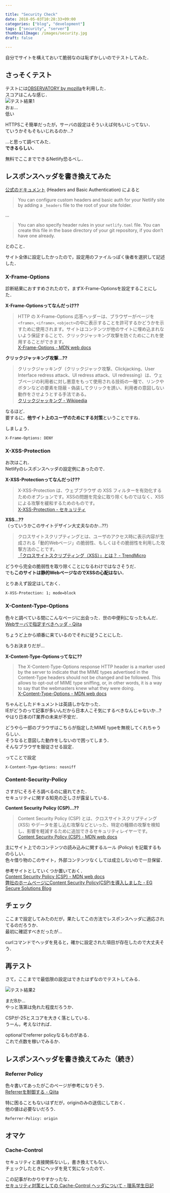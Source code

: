 ```yaml
---

title: "Security Check"
date: 2018-05-03T10:28:33+09:00
categories: ["blog", "development"]
tags: ["security", "server"]
thumbnailImage: /images/security.jpg
draft: false

---
```



自分でサイトを構えておいて脆弱なのは恥ずかしいのでテストしてみた．
<!--more-->


## さっそくテスト

テストには[OBSERVATORY by mozilla](https://observatory.mozilla.org/)を利用した．  
スコアはこんな感じ．  
![テスト結果1](https://gyazo.com/1514cf5fc30d787e9d39f787e81a06cf.png "テスト結果1")  
おぉ...  
低い


HTTPSこそ簡単だったが，サーバの設定はそういえば何もいじってない．  
ていうかそもそもいじれるのか...?  


...と思って調べてみた．  
**できるらしい．**  

無料でここまでできるNetlify恐るべし．


## レスポンスヘッダを書き換えてみた

[公式のドキュメント](https://www.netlify.com/docs/headers-and-basic-auth/) (Headers and Basic Authentication) によると  

> You can configure custom headers and basic auth for your Netlify site by adding a `_headers` file to the root of your site folder.  

...  

> You can also specify header rules in your `netlify.toml` file. You can create this file in the base directory of your git repository, if you don’t have one already.  

とのこと．  

サイト全体に設定したかったので，設定用のファイルっぽく後者を選択して記述した．

### X-Frame-Options

診断結果におすすめされたので，まずX-Frame-Optionsを設定することにした．  

**X-Frame-Optionsってなんだっけ??**  

> HTTP の X-Frame-Options 応答ヘッダーは、ブラウザーがページを `<frame>`, `<iframe>`, `<object>`の中に表示することを許可するかどうかを示すために使用されます。サイトはコンテンツが他のサイトに埋め込まれないよう保証することで、クリックジャッキング攻撃を防ぐためにこれを使用することができます。  
[X-Frame-Options - MDN web docs](https://developer.mozilla.org/ja/docs/Web/HTTP/X-Frame-Options)  

**クリックジャッキング攻撃...??**  

> クリックジャッキング（クリックジャック攻撃、Clickjacking、User Interface redress attack、UI redress attack、UI redressing）は、ウェブページの利用者に対し悪意をもって使用される技術の一種で、リンクやボタンなどの要素を隠蔽・偽装してクリックを誘い、利用者の意図しない動作をさせようとする手法である。  
[クリックジャッキング - Wikipedia](https://ja.wikipedia.org/wiki/%E3%82%AF%E3%83%AA%E3%83%83%E3%82%AF%E3%82%B8%E3%83%A3%E3%83%83%E3%82%AD%E3%83%B3%E3%82%B0)  

なるほど．  
要するに，**他サイト上のユーザのためにする対策**ということですね．  

しましょう．  

`X-Frame-Options: DENY`  


### X-XSS-Protection

お次はこれ．  
Netlifyのレスポンスヘッダの設定例にあったので．  

**X-XSS-Protectionってなんだっけ??**  

> X-XSS-Protection は、ウェブブラウザ の XSS フィルターを有効化するためのオプションです。XSSの問題を完全に取り除くものではなく、XSSによる攻撃を緩和するためのものです。  
[X-XSS-Protection - セキュリティ](http://kaworu.jpn.org/security/X-XSS-Protection)  

**XSS...??**  
（っていうかこのサイトデザイン大丈夫なのか...??）  

> クロスサイトスクリプティングとは、ユーザのアクセス時に表示内容が生成される「動的Webページ」の脆弱性、もしくはその脆弱性を利用した攻撃方法のことです。  
[「クロスサイトスクリプティング（XSS）」とは？ - TrendMicro](https://www.trendmicro.com/ja_jp/security-intelligence/research-reports/threat-solution/xss.html)  


どうやら完全の脆弱性を取り除くことになるわけではなさそうだ．  
でも**このサイトは静的WebページなのでXSSの心配はない．**

とりあえず設定はしておく．

`X-XSS-Protection: 1; mode=block`


### X-Content-Type-Options

色々と調べている間にこんなページに出会った．世の中便利になったもんだ．  
[Webサーバで指定すべきヘッダ - Qiita](https://qiita.com/d6rkaiz/items/9f4ebad83b3437a0d2ea)  

ちょうど上から順番に来ているのでそれに従うことにした．  


もうお決まりだが...  

**X-Content-Type-Optionsってなに??**  

> The X-Content-Type-Options response HTTP header is a marker used by the server to indicate that the MIME types advertised in the Content-Type headers should not be changed and be followed. This allows to opt-out of MIME type sniffing, or, in other words, it is a way to say that the webmasters knew what they were doing.  
[X-Content-Type-Options - MDN web docs](https://developer.mozilla.org/en-US/docs/Web/HTTP/Headers/X-Content-Type-Options)  

ちゃんとしたドキュメントは英語しかなかった．  
IEがどうのって記事が多いんだから日本人こそ気にするべきなんじゃないか...?  
やはり日本のIT業界の未来が不安だ．  

どうやら一部のブラウザはこちらが指定したMIME typeを無視してくれちゃうらしい．  
そうなると意図した動作をしないので困ってしまう．  
そんなブラウザを服従させる設定．

ってことで設定  

`X-Content-Type-Options: nosniff`


### Content-Security-Policy

さすがにそろそろ調べるのに疲れてきた．  
セキュリティに関する知見の乏しさが露呈している．  

**Content Security Policy (CSP)...??**  

> Content Security Policy (CSP) とは、クロスサイトスクリプティング (XSS) やデータを差し込む攻撃などといった、特定の種類の攻撃を検知し、影響を軽減するために追加できるセキュリティレイヤーです。  
[Content Security Policy (CSP) - MDN web docs](https://developer.mozilla.org/ja/docs/Web/HTTP/CSP)  

主にサイト上でのコンテンツの読み込みに関するルール (Policy) を記載するものらしい．  
色々借り物のこのサイト，外部コンテンツなくしては成立しないので一旦保留．  

参考サイトとしていくつか置いておく．  
[Content Security Policy (CSP) - MDN web docs](https://developer.mozilla.org/ja/docs/Web/HTTP/CSP)  
[弊社のホームページにContent Security Policy(CSP)を導入しました - EG Secure Solutions Blog](https://blog.eg-secure.co.jp/2013/12/Content-Security-Policy-CSP.html)  


## チェック

ここまで設定してみたのだが，果たしてこの方法でレスポンスヘッダに適応されてるのだろうか．  
最初に確認すべきだったが...  

curlコマンドでヘッダを見ると，確かに設定された項目が存在したので大丈夫そう．  



## 再テスト

さて，ここまでで最低限の設定はできたはずなのでテストしてみる．

![テスト結果2](https://gyazo.com/8b0434f5365221205a4e88f93052b9c0.png "テスト結果2")  

まだBか...  
やっと落第は免れた程度だろうか．  

CSPが-25とスコアを大きく落としている．  
うーん，考えなければ．  

optionalでreferrer policyなるものがある．  
これで点数を稼いでみるか．

## レスポンスヘッダを書き換えてみた（続き）

### Referrer Policy

色々書いてあったがこのページが参考になりそう．  
[Referrerを制御する - Qiita](https://qiita.com/wakaba@github/items/707d72f97f2862cd8000)  

特に困ることもないはずだが，originのみの送信にしておく．  
他の値は必要ないだろう．  

`Referrer-Policy: origin`


## オマケ

### Cache-Control

セキュリティと直接関係ないし，書き換えてもない．  
チェックしたときにヘッダを見て気になったので．  

この記事がわかりやすかったな．  
[セキュリティ対策としての Cache-Control ヘッダについて - 理系学生日記](https://kiririmode.hatenablog.jp/entry/20170625/1498389317)   
